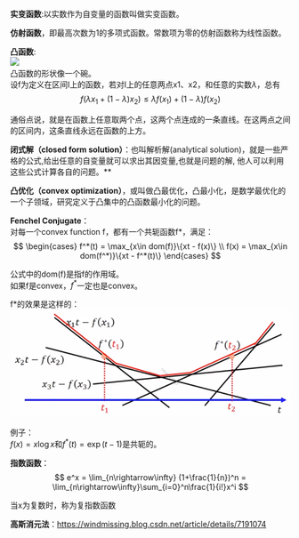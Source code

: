 **实变函数**:以实数作为自变量的函数叫做实变函数。 

**仿射函数**，即最高次数为1的多项式函数。常数项为零的仿射函数称为线性函数。

**凸函数**:  
![](https://bkimg.cdn.bcebos.com/pic/0dd7912397dda14415d2ffbebcb7d0a20df486e7?x-bce-process=image/watermark,g_7,image_d2F0ZXIvYmFpa2UxNTA=,xp_5,yp_5)  
凸函数的形状像一个碗。  
设f为定义在区间I上的函数，若对I上的任意两点x1、x2，和任意的实数$\lambda$，总有  
$$
f(\lambda x_1 + (1-\lambda)x_2) \le \lambda f(x_1) + (1-\lambda)f(x_2)
$$

通俗点说，就是在函数上任意取两个点，这两个点连成的一条直线。在这两点之间的区间内，这条直线永远在函数的上方。  


**闭式解（closed form solution）**：也叫解析解(analytical solution)，就是一些严格的公式,给出任意的自变量就可以求出其因变量,也就是问题的解, 他人可以利用这些公式计算各自的问题。**

**凸优化（convex optimization）**，或叫做凸最优化，凸最小化，是数学最优化的一个子领域，研究定义于凸集中的凸函数最小化的问题。

**Fenchel Conjugate**：  
对每一个convex function f，都有一个共轭函数f*，满足：  
$$
\begin{cases}
f^*(t) = \max_{x\in dom(f)}\{xt - f(x)\}   \\
f(x) = \max_{x\in dom(f^*)}\{xt - f^*(t)\}
\end{cases}
$$

公式中的dom(f)是指f的作用域。  
如果f是convex，$f^*$一定也是convex。  

f*的效果是这样的：  
![](/assets/images/7.png)  

例子：  
$f(x) = x\log x$和$f^*(t) = \exp(t-1)$是共轭的。  

**指数函数**：  
$$
e^x = \lim_{n\rightarrow\infty} (1+\frac{1}{n})^n = \lim_{n\rightarrow\infty}\sum_{i=0}^n\frac{1}{i!}x^i
$$

当x为复数时，称为复指数函数

**高斯消元法**：https://windmissing.blog.csdn.net/article/details/7191074